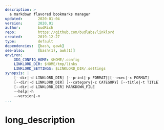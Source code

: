```yaml
---
description: >
  a markdown flavored bookmarks manager
updated:       2020-01-04
version:       2020.01
author:        budRich
repo:          https://github.com/budlabs/linklord
created:       2019-12-27
type:          default
dependencies:  [bash, gawk]
see-also:      [bash(1), awk(1)]
environ:
    XDG_CONFIG_HOME: $HOME/.config
    LINKLORD_DIR: $HOME/tmp/links
    LINKLORD_SETTINGS: $LINKLORD_DIR/.settings
synopsis: |
    [--dir|-d LINKLORD_DIR] [--print|-p FORMAT]|[--exec|-x FORMAT]
    [--dir|-d LINKLORD_DIR] [--category|-c CATEGORY] [--title|-t TITLE] --add LINK
    [--dir|-d LINKLORD_DIR] MARKDOWN_FILE
    --help|-h
    --version|-v
...
```


# long_description










